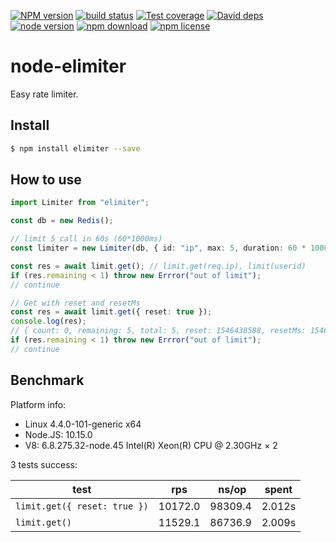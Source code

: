 [![NPM version][npm-image]][npm-url]
[![build status][travis-image]][travis-url]
[![Test coverage][coveralls-image]][coveralls-url]
[![David deps][david-image]][david-url]
[![node version][node-image]][node-url]
[![npm download][download-image]][download-url]
[![npm license][license-image]][download-url]

[npm-image]: https://img.shields.io/npm/v/elimiter.svg?style=flat-square
[npm-url]: https://npmjs.org/package/elimiter
[travis-image]: https://img.shields.io/travis/yourtion/node-elimiter.svg?style=flat-square
[travis-url]: https://travis-ci.org/yourtion/node-elimiter
[coveralls-image]: https://img.shields.io/coveralls/yourtion/node-elimiter.svg?style=flat-square
[coveralls-url]: https://coveralls.io/r/yourtion/node-elimiter?branch=master
[david-image]: https://img.shields.io/david/yourtion/node-elimiter.svg?style=flat-square
[david-url]: https://david-dm.org/yourtion/node-elimiter
[node-image]: https://img.shields.io/badge/node.js-%3E=_8-green.svg?style=flat-square
[node-url]: http://nodejs.org/download/
[download-image]: https://img.shields.io/npm/dm/elimiter.svg?style=flat-square
[download-url]: https://npmjs.org/package/elimiter
[license-image]: https://img.shields.io/npm/l/elimiter.svg

# node-elimiter

Easy rate limiter.

## Install

```bash
$ npm install elimiter --save
```

## How to use

```typescript
import Limiter from "elimiter";

const db = new Redis();

// limit 5 call in 60s (60*1000ms)
const limiter = new Limiter(db, { id: "ip", max: 5, duration: 60 * 1000 });

const res = await limit.get(); // limit.get(req.ip), limit(userid)
if (res.remaining < 1) throw new Errror("out of limit");
// continue
```

```typescript
// Get with reset and resetMs
const res = await limit.get({ reset: true });
console.log(res);
// { count: 0, remaining: 5, total: 5, reset: 1546438588, resetMs: 1546438588062 }
if (res.remaining < 1) throw new Errror("out of limit");
// continue
```

## Benchmark

Platform info:

- Linux 4.4.0-101-generic x64
- Node.JS: 10.15.0
- V8: 6.8.275.32-node.45
  Intel(R) Xeon(R) CPU @ 2.30GHz × 2

3 tests success:

| test | rps |  ns/op | spent |
| --- | --- | --- | --- |
| `limit.get({ reset: true })` | 10172.0 | 98309.4 | 2.012s |
| `limit.get()` | 11529.1 | 86736.9 | 2.009s |
